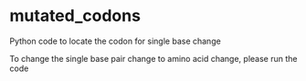 # mutated_codons
Python code to locate the codon for single base change


To change the single base pair change to amino acid change, please run the code
